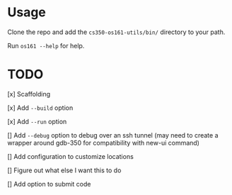 # Usage

Clone the repo and add the `cs350-os161-utils/bin/` directory to your path.

Run `os161 --help` for help.

# TODO

[x] Scaffolding

[x] Add `--build` option

[x] Add `--run` option

[] Add `--debug` option to debug over an ssh tunnel (may need to create a wrapper around gdb-350 for compatibility with new-ui command)

[] Add configuration to customize locations

[] Figure out what else I want this to do

[] Add option to submit code

